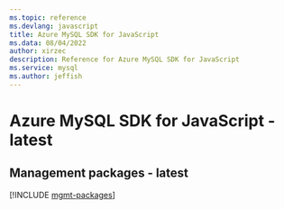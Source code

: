 ```yaml
---
ms.topic: reference
ms.devlang: javascript
title: Azure MySQL SDK for JavaScript
ms.data: 08/04/2022
author: xirzec
description: Reference for Azure MySQL SDK for JavaScript
ms.service: mysql
ms.author: jeffish
---
```

# Azure MySQL SDK for JavaScript - latest

## Management packages - latest
[!INCLUDE [mgmt-packages](mysql-mgmt-index.md)]
